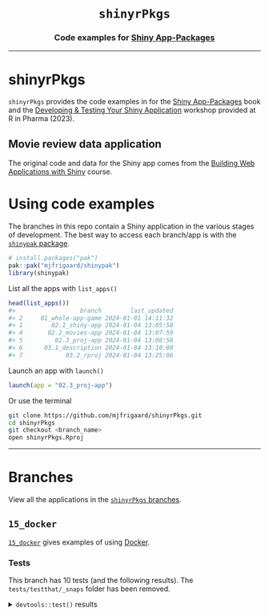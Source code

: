 <h1 align="center"> <code><strong>shinyrPkgs</strong></code> </h1>
<h3 align="center"> Code examples for <a href="https://mjfrigaard.github.io/shiny-app-pkgs/"> Shiny App-Packages </a> </h3>
<hr>

# shinyrPkgs

`shinyrPkgs` provides the code examples in for the [Shiny App-Packages](https://mjfrigaard.github.io/shiny-app-pkgs/) book and the [Developing & Testing Your Shiny Application](https://mjfrigaard.github.io/dev-test-shiny/) workshop provided at R in Pharma (2023).

## Movie review data application

The original code and data for the Shiny app comes from the [Building Web Applications with Shiny](https://rstudio-education.github.io/shiny-course/) course.

# Using code examples

The branches in this repo contain a Shiny application in the various stages of development. The best way to access each branch/app is with the [`shinypak` package](https://mjfrigaard.github.io/shinypak/). 

```r
# install.packages("pak")
pak::pak("mjfrigaard/shinypak")
library(shinypak)
```

List all the apps with `list_apps()`


```r
head(list_apps())
#>                  branch        last_updated
#> 2     01_whole-app-game 2024-01-01 14:11:32
#> 1        02.1_shiny-app 2024-01-04 13:05:58
#> 4       02.2_movies-app 2024-01-04 13:07:59
#> 5         02.3_proj-app 2024-01-04 13:08:58
#> 6      03.1_description 2024-01-04 13:10:00
#> 7            03.2_rproj 2024-01-04 13:25:06
```

Launch an app with `launch()`

```r
launch(app = "02.3_proj-app")
```

Or use the terminal

``` bash
git clone https://github.com/mjfrigaard/shinyrPkgs.git
cd shinyrPkgs
git checkout <branch_name>
open shinyrPkgs.Rproj
```

------------------------------------------------------------------------

# Branches

View all the applications in the [`shinyrPkgs` branches](https://github.com/mjfrigaard/shinyrPkgs/branches/all).

## `15_docker` 

[`15_docker`](https://github.com/mjfrigaard/shinyrPkgs/tree/15_docker) gives examples of using [Docker](https://www.docker.com/).

### Tests 

This branch has 10 tests (and the following results). The `tests/testthat/_snaps` folder has been removed.

<details closed>

  <summary>
    <code>devtools::test()</code> results 
  </summary>
  
```
==> devtools::test()

ℹ Testing shinyrPkgs
Loading required package: shiny
✔ | F W  S  OK | Context
✔ |          2 | app-feature-01 [12.4s]
⠏ |          0 | mod_scatter_display
INFO [2024-05-22 14:32:29] [ START display = selected_vars initial values]

INFO [2024-05-22 14:32:29] [ END display = selected_vars initial values]

INFO [2024-05-22 14:32:29] [ START display = scatterplot[['alt']] = 'Plot object']
⠙ |          2 | mod_scatter_display
INFO [2024-05-22 14:32:30] [ END display = scatterplot[['alt']] = 'Plot object']

INFO [2024-05-22 14:32:30] [ START display = inputs() creates ggplot2 object]

INFO [2024-05-22 14:32:30] [ END display = inputs() creates ggplot2 object]
✔ |          3 | mod_scatter_display
⠏ |          0 | mod_var_input
INFO [2024-05-22 14:32:30] [ START var_inputs = initial returned()]

INFO [2024-05-22 14:32:30] [ END var_inputs = initial returned()]

INFO [2024-05-22 14:32:30] [ START var_inputs = updated returned()]

INFO [2024-05-22 14:32:30] [ END var_inputs = updated returned()]
✔ |          2 | mod_var_input
⠏ |          0 | scatter_plot 
INFO [2024-05-22 14:32:30] [ START fixture = tidy_ggp2_movies.rds]

INFO [2024-05-22 14:32:30] [ START fixture = tidy_ggp2_movies.rds]

INFO [2024-05-22 14:32:30] [ START data = movies.rda]

INFO [2024-05-22 14:32:30] [ END data = movies.rda]
✔ |          2 | scatter_plot
✔ |          1 | shinytest2 [7.2s]

══ Results ═══════════════════
Duration: 20.3 s

[ FAIL 0 | WARN 0 | SKIP 0 | PASS 10 ]
Warning message:
In warn_if_app_dir_is_package(appDir) :
  Loading R/ subdirectory for Shiny application, but this directory appears to contain an R package. Sourcing files in R/ may cause unexpected behavior. See `?loadSupport` for more details.
```
</details> 
